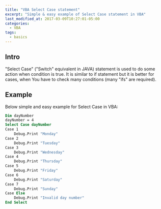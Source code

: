 ```yaml
---
title: "VBA Select Case statement"
excerpt: "Simple & easy example of Select Case statement in VBA"
last_modified_at: 2017-03-09T10:27:01-05:00
categories:
  - VBA
tags: 
  - basics
---
```


<!-- short intrduction -->
## Intro

"Select Case" ("Switch" equivalent in JAVA) statement is used to do some action when condition is true. It is similar to if statement but it is better for cases, when You have to check many conditions (many "ifs" are required).


## Example

Below simple and easy example for Select Case in VBA:
```vb
Dim dayNumber 
dayNumber = 4    
Select Case dayNumber    
Case 1     
    Debug.Print "Monday" 
Case 2    
    Debug.Print "Tuesday" 
Case 3   
    Debug.Print "Wednesday" 
Case 4     
    Debug.Print "Thursday" 
Case 5    
    Debug.Print "Friday" 
Case 6    
    Debug.Print "Saturday" 
Case 7    
    Debug.Print "Sunday" 
Case Else    
    Debug.Print "Invalid day number" 
End Select
```
